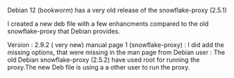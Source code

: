 Debian 12 (bookworm) has a very old release of the snowflake-proxy (2.5.1) 

I created a new deb file with a few enhancments compared to the old
snowflake-proxy that Debian provides.

Version : 2.9.2 ( very new)
manual page 1 (snowflake-proxy) : I did add the missing options, that were missing in the man page from Debian 
user : The old Debian snowflake-proxy (2.5.2) have used root for running the proxy.The new Deb file is using a 
a other user to run the proxy.

     

